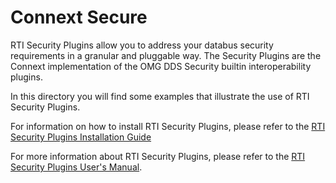 # Connext Secure

RTI Security Plugins allow you to address your databus security requirements in
a granular and pluggable way.
The Security Plugins are the Connext implementation of the OMG DDS Security
builtin interoperability plugins.

In this directory you will find some examples that illustrate the use of RTI
Security Plugins.

For information on how to install RTI Security Plugins, please
refer to the [RTI Security Plugins Installation Guide](https://community.rti.com/static/documentation/connext-dds/current/doc/manuals/connext_dds_secure/installation_guide/index.htm)

For more information about RTI Security Plugins, please
refer to the [RTI Security Plugins User's Manual](https://community.rti.com/static/documentation/connext-dds/current/doc/manuals/connext_dds_secure/users_manual/index.html).

